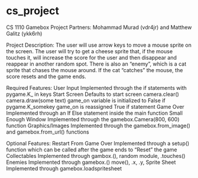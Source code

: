 # cs_project
CS 1110 Gamebox Project
Partners: Mohammad Murad (vdr4jr) and Matthew Galitz (ykk6rh)

Project Description:
The user will use arrow keys to move a mouse sprite on the screen. The user will try to get a cheese sprite that, if the mouse touches it, will increase the score for the user and then disappear and reappear in another random spot. There is also an “enemy”, which is a cat sprite that chases the mouse around. If the cat “catches” the mouse, the score resets and the game ends.

Required Features:
User Input
Implemented through the if statements with pygame.K_ in keys
Start Screen
Defaults to start screen
camera.clear()
camera.draw(some text)
game_on variable is initialized to False
if pygame.K_somekey game_on is reassigned True
if statement 
Game Over
Implemented through an If Else statement inside the main function
Small Enough Window
Implemented through the gamebox.Camera(800, 600) function
Graphics/Images
Implemented through the gamebox.from_image() and gamebox.from_url() functions

Optional Features:
Restart From Game Over
Implemented through a setup() function which can be called after the game ends to “Reset” the game
Collectables
Implemented through gambox.(), random module, .touches() 
Enemies
Implemented through gamebox.() move(), .x, .y, 
Sprite Sheet
Implemented through gamebox.loadspritesheet

